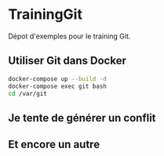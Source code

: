 # TrainingGit
Dépot d'exemples pour le training Git.

## Utiliser Git dans Docker

```sh
docker-compose up --build -d
docker-compose exec git bash
cd /var/git
```

## Je tente de générer un conflit

## Et encore un autre
